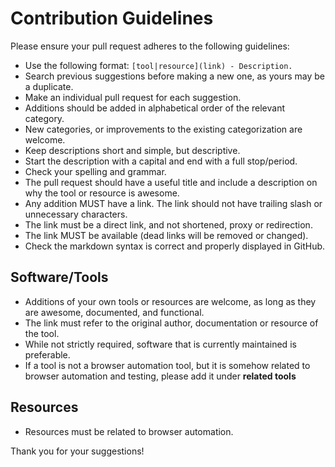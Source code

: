 # Contribution Guidelines

Please ensure your pull request adheres to the following guidelines:

* Use the following format: `[tool|resource](link) - Description.`
* Search previous suggestions before making a new one, as yours may be a duplicate.
* Make an individual pull request for each suggestion.
* Additions should be added in alphabetical order of the relevant category.
* New categories, or improvements to the existing categorization are welcome.
* Keep descriptions short and simple, but descriptive.
* Start the description with a capital and end with a full stop/period.
* Check your spelling and grammar.
* The pull request should have a useful title and include a description on why the tool or resource is awesome.
* Any addition MUST have a link. The link should not have trailing slash or unnecessary characters.
* The link must be a direct link, and not shortened, proxy or redirection.
* The link MUST be available (dead links will be removed or changed).
* Check the markdown syntax is correct and properly displayed in GitHub.

## Software/Tools
* Additions of your own tools or resources are welcome, as long as they are awesome, documented, and functional.
* The link must refer to the original author, documentation or resource of the tool.
* While not strictly required, software that is currently maintained is preferable.
* If a tool is not a browser automation tool, but it is somehow related to browser automation and testing, please add it under **related tools**

## Resources
* Resources must be related to browser automation.

Thank you for your suggestions!
